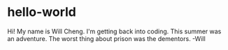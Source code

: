 # hello-world

Hi! My name is Will Cheng. I'm getting back into coding. This summer was an adventure. The worst thing about prison was the dementors. -Will

